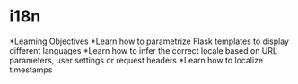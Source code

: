 # i18n

*Learning Objectives
*Learn how to parametrize Flask templates to display different languages
*Learn how to infer the correct locale based on URL parameters, user settings or request headers
*Learn how to localize timestamps
